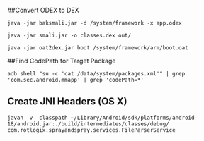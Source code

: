 ##Convert ODEX to DEX

```java -jar baksmali.jar -d /system/framework -x app.odex```

```java -jar smali.jar -o classes.dex out/```

```java -jar oat2dex.jar boot /system/framework/arm/boot.oat```

##Find CodePath for Target Package

```adb shell "su -c 'cat /data/system/packages.xml'" | grep 'com.sec.android.mmapp' | grep 'codePath=*'```

## Create JNI Headers (OS X)
```
javah -v -classpath ~/Library/Android/sdk/platforms/android-18/android.jar:./build/intermediates/classes/debug/ com.rotlogix.sprayandspray.services.FileParserService
```

